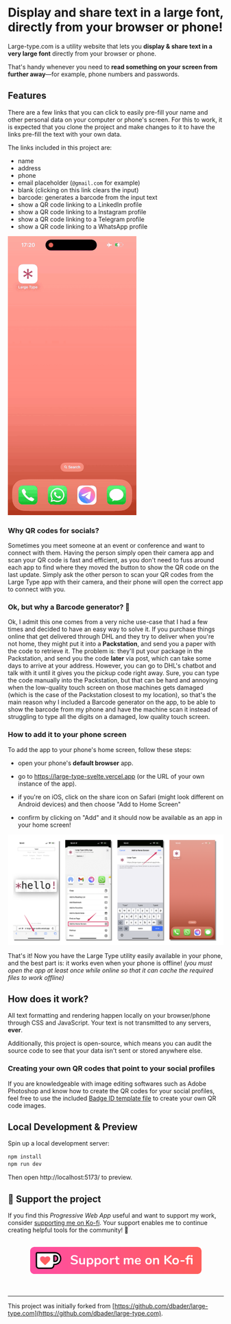 # Display and share text in a large font, directly from your browser or phone!

Large-type.com is a utility website that lets you **display & share text in a very large font** directly from your browser or phone.

That's handy whenever you need to **read something on your screen from further away**—for example, phone numbers and passwords.


## Features
There are a few links that you can click to easily pre-fill your name and other personal data on your computer or phone's screen. For this to work, it is expected that you clone the project and make changes to it to have the links pre-fill the text with your own data.

The links included in this project are:
  - name
  - address
  - phone
  - email placeholder (`@gmail.com` for example)
  - blank (clicking on this link clears the input)
  - barcode: generates a barcode from the input text
  - show a QR code linking to a LinkedIn profile
  - show a QR code linking to a Instagram profile
  - show a QR code linking to a Telegram profile
  - show a QR code linking to a WhatsApp profile

![Large Type Demo](demo/demo.gif)

### Why QR codes for socials?
Sometimes you meet someone at an event or conference and want to connect with them. Having the person simply open their camera app and scan your QR code is fast and efficient, as you don't need to fuss around each app to find where they moved the button to show the QR code on the last update. Simply ask the other person to scan your QR codes from the Large Type app with their camera, and their phone will open the correct app to connect with you.


### Ok, but why a Barcode generator? 🤔
Ok, I admit this one comes from a very niche use-case that I had a few times and decided to have an easy way to solve it. If you purchase things online that get delivered through DHL and they try to deliver when you're not home, they might put it into a **Packstation**, and send you a paper with the code to retrieve it. The problem is: they'll put your package in the Packstation, and send you the code **later** via post, which can take some days to arrive at your address. However, you can go to DHL's chatbot and talk with it until it gives you the pickup code right away. Sure, you can type the code manually into the Packstation, but that can be hard and annoying when the low-quality touch screen on those machines gets damaged (which is the case of the Packstation closest to my location), so that's the main reason why I included a Barcode generator on the app, to be able to show the barcode from my phone and have the machine scan it instead of struggling to type all the digits on a damaged, low quality touch screen.


### How to add it to your phone screen
To add the app to your phone's home screen, follow these steps:

 - open your phone's **default browser** app.

 - go to https://large-type-svelte.vercel.app (or the URL of your own instance of the app).

 - if you're on iOS, click on the share icon on Safari (might look different on Android devices) and then choose "Add to Home Screen"

 - confirm by clicking on "Add" and it should now be available as an app in your home screen!

![Add it to your phone's home screen](demo/add_to_home.png)

That's it! Now you have the Large Type utility easily available in your phone, and the best part is: it works even when your phone is offline! _(you must open the app at least once while online so that it can cache the required files to work offline)_


## How does it work?
All text formatting and rendering happen locally on your browser/phone through CSS and JavaScript. Your text is not transmitted to any servers, **ever**.

Additionally, this project is open-source, which means you can audit the source code to see that your data isn't sent or stored anywhere else.


### Creating your own QR codes that point to your social profiles
If you are knowledgeable with image editing softwares such as Adobe Photoshop and know how to create the QR codes for your social profiles, feel free to use the included [Badge ID template file](misc/Badge_Template.psd) to create your own QR code images.


## Local Development & Preview
Spin up a local development server:

```bash
npm install
npm run dev
```

Then open http://localhost:5173/ to preview.


## 💖 Support the project
If you find this _Progressive Web App_ useful and want to support my work, consider [supporting me on Ko-fi](https://ko-fi.com/lily_neinhorn). Your support enables me to continue creating helpful tools for the community! 💖

<br />

<div align="center">
    <a href="https://ko-fi.com/lily_neinhorn" target="_blank">
        <img src="https://raw.githubusercontent.com/lily-gh/lily-gh/refs/heads/main/img/kofi_button_red_nobg.png" alt="Support me on Ko-fi" width="400">
    </a>
</div>

<br />
<br />

---

This project was initially forked from [https://github.com/dbader/large-type.com](https://github.com/dbader/large-type.com).